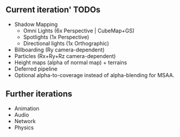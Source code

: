 ## Current iteration' TODOs
* Shadow Mapping
  * Omni Lights (6x Perspective | CubeMap+GS)
  * Spotlights (1x Perspective)
  * Directional lights (1x Orthographic)
* Billboarding (Ry camera-dependent)
* Particles (Rx+Ry+Rz camera-dependent)
* Height maps (alpha of normal map) + terrains
* Deferred pipeline
* Optional alpha-to-coverage instead of alpha-blending for MSAA.

## Further iterations
* Animation
* Audio
* Network
* Physics
